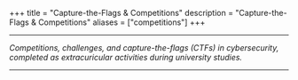 +++
title = "Capture-the-Flags & Competitions"
description = "Capture-the-Flags & Competitions"
aliases = ["competitions"]
+++

---

*Competitions, challenges, and capture-the-flags (CTFs) in cybersecurity, completed as extracuricular activities during university studies.*

---

